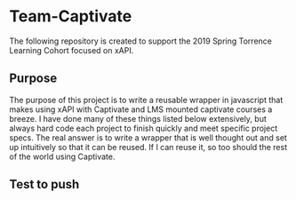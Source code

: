 # Team-Captivate

The following repository is created to support the 2019 Spring Torrence Learning Cohort focused on xAPI.

## Purpose

The purpose of this project is to write a reusable wrapper in javascript that makes using xAPI with Captivate and LMS mounted captivate courses a breeze. I have done many of these things listed below extensively, but always hard code each project to finish quickly and meet specific project specs.  The real answer is to write a wrapper that is well thought out and set up intuitively so that it can be reused.  If I can reuse it, so too should the rest of the world using Captivate.

## Test to push
